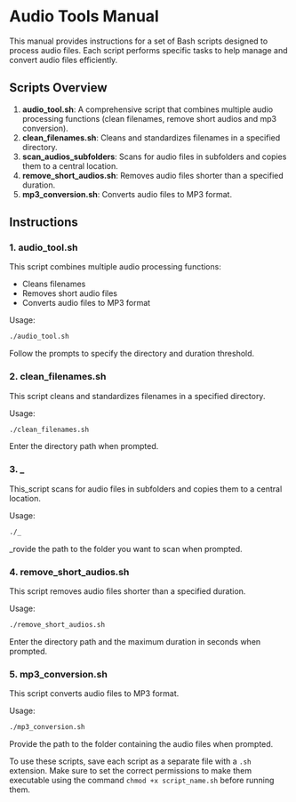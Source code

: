 # Audio Tools Manual

This manual provides instructions for a set of Bash scripts designed to process audio files. Each script performs specific tasks to help manage and convert audio files efficiently.

## Scripts Overview

1. **audio_tool.sh**: A comprehensive script that combines multiple audio processing functions (clean filenames, remove short audios and mp3 conversion).
2. **clean_filenames.sh**: Cleans and standardizes filenames in a specified directory.
3. **scan_audios_subfolders**: Scans for audio files in subfolders and copies them to a central location.
4. **remove_short_audios.sh**: Removes audio files shorter than a specified duration.
5. **mp3_conversion.sh**: Converts audio files to MP3 format.

## Instructions

### 1. audio_tool.sh

This script combines multiple audio processing functions:
- Cleans filenames
- Removes short audio files
- Converts audio files to MP3 format

Usage:
```bash
./audio_tool.sh
```

Follow the prompts to specify the directory and duration threshold.

### 2. clean_filenames.sh

This script cleans and standardizes filenames in a specified directory.

Usage:
```bash
./clean_filenames.sh
```

Enter the directory path when prompted.

### 3. _

This_script scans for audio files in subfolders and copies them to a central location.

Usage:
```bash
./_
```

_rovide the path to the folder you want to scan when prompted.

### 4. remove_short_audios.sh

This script removes audio files shorter than a specified duration.

Usage:
```bash
./remove_short_audios.sh
```

Enter the directory path and the maximum duration in seconds when prompted.

### 5. mp3_conversion.sh

This script converts audio files to MP3 format.

Usage:
```bash
./mp3_conversion.sh
```

Provide the path to the folder containing the audio files when prompted.

To use these scripts, save each script as a separate file with a `.sh` extension. Make sure to set the correct permissions to make them executable using the command `chmod +x script_name.sh` before running them.
